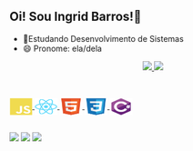  ## Oi! Sou Ingrid Barros!👋


- 🌱Estudando Desenvolvimento de Sistemas 
- 😄 Pronome: ela/dela

<div align="center">
  <a href="https://github.com/IngridBarros0307">
  <img height="170em" src="https://github-readme-stats.vercel.app/api?username=IngridBarros0307&show_icons=false&theme=dracula&include_all_commits=true&count_private=true"/> <img height="170em" src="https://github-readme-stats.vercel.app/api/top-langs/?username=IngridBarros0307&layout=compact&langs_count=7&theme=dracula"/>
</div>
  
  
  ##
  
  
  <div style="display: inline_block"><br>
  <img align="center" alt="Rafa-Js" height="30" width="40" src="https://raw.githubusercontent.com/devicons/devicon/master/icons/javascript/javascript-plain.svg">
  <img align="center" alt="Rafa-React" height="30" width="40" src="https://raw.githubusercontent.com/devicons/devicon/master/icons/react/react-original.svg">
  <img align="center" alt="Rafa-HTML" height="30" width="40" src="https://raw.githubusercontent.com/devicons/devicon/master/icons/html5/html5-original.svg">
  <img align="center" alt="Rafa-CSS" height="30" width="40" src="https://raw.githubusercontent.com/devicons/devicon/master/icons/css3/css3-original.svg">
  <img align="center" alt="Rafa-Csharp" height="30" width="40" src="https://raw.githubusercontent.com/devicons/devicon/master/icons/csharp/csharp-original.svg">

</div>
 
  
  ##
  
  
  <div> 

  <a href="https://www.instagram.com/indy_barros0307/" target="_blank"><img src="https://img.shields.io/badge/-Instagram-%23E4405F?style=for-the-badge&logo=instagram&logoColor=white" target="_blank"></a>
  <a href = "mailto:igabybarros@gmail.com"><img src="https://img.shields.io/badge/-Gmail-%23333?style=for-the-badge&logo=gmail&logoColor=white" target="_blank"></a>
  <a href="https://www.linkedin.com/in/ingrid-barros-aa3a54231/" target="_blank"><img src="https://img.shields.io/badge/-LinkedIn-%230077B5?style=for-the-badge&logo=linkedin&logoColor=white" target="_blank"></a> 
 
 
</div>


